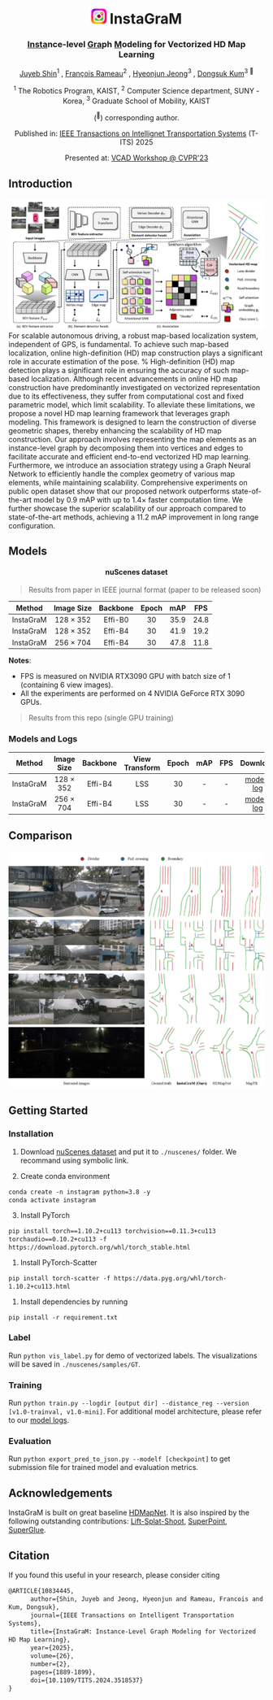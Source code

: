 <div align="center">
<h1><img src="assets/InstaGraM.png" width="30"> InstaGraM</h1>
<h3><ins>Insta</ins>nce-level <ins>Gra</ins>ph <ins>M</ins>odeling for Vectorized HD Map Learning</h3>

[Juyeb Shin](https://scholar.google.com/citations?user=6S5WRYMAAAAJ&hl=en&oi=sra)<sup>1</sup> , [François Rameau](https://scholar.google.com/citations?user=Hfx_pykAAAAJ&hl=en&oi=sra)<sup>2</sup> , [Hyeonjun Jeong](https://scholar.google.com/citations?user=kqCABNMAAAAJ&hl=en&oi=sra)<sup>3</sup> , [Dongsuk Kum](https://scholar.google.com/citations?user=5DUOqDwZ97gC&hl=en&oi=sra)<sup>3 :email:</sup>

<sup>1</sup> The Robotics Program, KAIST, <sup>2</sup> Computer Science department, SUNY - Korea, <sup>3</sup> Graduate School of Mobility, KAIST

(<sup>:email:</sup>) corresponding author.

Published in: [IEEE Transactions on Intellignet Transportation Systems](https://ieeexplore.ieee.org/abstract/document/10834445) (T-ITS) 2025

Presented at: [VCAD Workshop @ CVPR'23](https://vcad.site/papers/5/CameraReady/paper.pdf)
</div>

## Introduction
![framework](assets/architecture.png "framework")
For scalable autonomous driving, a robust map-based localization system, independent of GPS, is fundamental. To achieve such map-based localization, online high-definition (HD) map construction plays a significant role in accurate estimation of the pose.
% High-definition (HD) map detection plays a significant role in ensuring the accuracy of such map-based localization. Although recent advancements in online HD map construction have predominantly investigated on vectorized representation due to its effectiveness, they suffer from computational cost and fixed parametric model, which limit scalability. To alleviate these limitations, we propose a novel HD map learning framework that leverages graph modeling. This framework is designed to learn the construction of diverse geometric shapes, thereby enhancing the scalability of HD map construction. Our approach involves representing the map elements as an instance-level graph by decomposing them into vertices and edges to facilitate accurate and efficient end-to-end vectorized HD map learning. Furthermore, we introduce an association strategy using a Graph Neural Network to efficiently handle the complex geometry of various map elements, while maintaining scalability. Comprehensive experiments on public open dataset show that our proposed network outperforms state-of-the-art model by $0.9$ mAP with up to $1.4\times$ faster computation time. We further showcase the superior scalability of our approach compared to state-of-the-art methods, achieving a $11.2$ mAP improvement in long range configuration.

## Models
<div align="center"><h4> nuScenes dataset</h4></div>

> Results from paper in IEEE journal format (paper to be released soon)

| Method | Image Size | Backbone | Epoch | mAP | FPS |
| :---: | :---: | :---: | :---: | :---: | :---: |
| InstaGraM | 128 $\times$ 352 | Effi-B0 | 30 | 35.9 | 24.8 | 
| InstaGraM | 128 $\times$ 352 | Effi-B4 | 30 | 41.9 | 19.2 |
| InstaGraM | 256 $\times$ 704 | Effi-B4 | 30 | 47.8 | 11.8 |

**Notes**: 

- FPS is measured on NVIDIA RTX3090 GPU with batch size of 1 (containing 6 view images).
- All the experiments are performed on 4 NVIDIA GeForce RTX 3090 GPUs. 

> Results from this repo (single GPU training)

### Models and Logs

| Method | Image Size | Backbone | View Transform | Epoch | mAP | FPS | Download |
| :---: | :---: | :---: | :---: | :---: | :---: | :---: | :---: |
| InstaGraM | 128 $\times$ 352 | Effi-B4 | LSS | 30 | - | - | [model]() / [log]()
| InstaGraM | 256 $\times$ 704 | Effi-B4 | LSS | 30 | - | - | [model]() / [log]()

## Comparison
![comparison](assets/comparison.png "comparison")

## Getting Started
### Installation
1. Download [nuScenes dataset](https://www.nuscenes.org/) and put it to `./nuscenes/` folder. We recommand using symbolic link.

2. Create conda environment
```shell
conda create -n instagram python=3.8 -y
conda activate instagram
```

3. Install PyTorch
```shell
pip install torch==1.10.2+cu113 torchvision==0.11.3+cu113 torchaudio==0.10.2+cu113 -f https://download.pytorch.org/whl/torch_stable.html
```

1. Install PyTorch-Scatter
```shell
pip install torch-scatter -f https://data.pyg.org/whl/torch-1.10.2+cu113.html
```

1. Install dependencies by running
```shell
pip install -r requirement.txt
```

### Label
Run `python vis_label.py` for demo of vectorized labels. The visualizations will be saved in `./nuscenes/samples/GT`.

### Training
Run `python train.py --logdir [output dir] --distance_reg --version [v1.0-trainval, v1.0-mini]`. For additional model architecture, please refer to our [model logs](#models-and-logs).

### Evaluation
Run `python export_pred_to_json.py --modelf [checkpoint]` to get submission file for trained model and evaluation metrics.

## Acknowledgements
InstaGraM is built on great baseline [HDMapNet](https://github.com/Tsinghua-MARS-Lab/HDMapNet). It is also inspired by the following outstanding contributions: [Lift-Splat-Shoot](https://github.com/nv-tlabs/lift-splat-shoot), [SuperPoint](https://github.com/magicleap/SuperPointPretrainedNetwork), [SuperGlue](https://github.com/magicleap/SuperGluePretrainedNetwork).

## Citation
If you found this useful in your research, please consider citing
```
@ARTICLE{10834445,
      author={Shin, Juyeb and Jeong, Hyeonjun and Rameau, Francois and Kum, Dongsuk},
      journal={IEEE Transactions on Intelligent Transportation Systems}, 
      title={InstaGraM: Instance-Level Graph Modeling for Vectorized HD Map Learning}, 
      year={2025},
      volume={26},
      number={2},
      pages={1889-1899},
      doi={10.1109/TITS.2024.3518537}
}
```